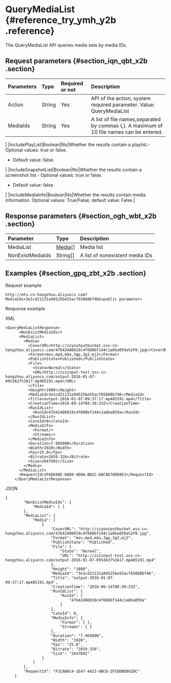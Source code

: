 # QueryMediaList {#reference_try_ymh_y2b .reference}

The QueryMediaList API queries media sets by media IDs.

## Request parameters {#section_iqn_qbt_x2b .section}

|Parameters|Type|Required or not|Description|
|:---------|:---|:--------------|:----------|
|Action|String|Yes|API of the action, system required parameter. Value: QueryMediaList|
|MediaIds|String|Yes|A list of file names,separated by commas \(,\). A maximum of 10 file names can be entered.

|
|IncludePlayList|Boolean|No|Whether the results contain a playlist.-   Optional values: true or false.
-   Default value: false.

|
|IncludeSnapshotList|Boolean|No|Whether the results contain a screenshot list.-   Optional values: true or false.
-   Default value: false.

|
|IncludeMediaInfo|Boolean|No|Whether the results contain media information. Optional values: True/False; default value: False.|

## Response parameters {#section_ogh_wbt_x2b .section}

|Parameter|Type|Description|
|:--------|:---|:----------|
|MediaList|[Media](https://help.aliyun.com/document_detail/29251.html#Media)\[\]|Media list|
|NonExistMediaIds|String\[\]|A list of nonexistent media IDs|

## Examples {#section_gpq_zbt_x2b .section}

Request example

```
http://mts.cn-hangzhou.aliyuncs.com?MediaIds=3e1cd21131a94525be55acf65888bf46&<public parameter>
```

Response example

XML

```
<QueryMediaListResponse>
      <NonExistMediaIds/>
      <MediaList>
        <Media>
          <CoverURL>http://zzyoutputbucket.oss-cn-hangzhou.aliyuncs.com/47b42486019c4f688bf144c1a6ba059a%2F0.jpg</CoverURL>
          <Format>mov,mp4,m4a,3gp,3g2,mj2</Format>
          <PublishState>Published</PublishState>
          <File>
            <State>Normal</State>
            <URL>http://zzzinput-test.oss-cn-hangzhou.aliyuncs.com/output-2016-01-07-09%3A37%3A17.mp485191.mp4</URL>
          </File>
          <Height>1080</Height>
          <MediaId>3e1cd21131a94525be55acf65888bf46</MediaId>
          <Title>output-2016-01-07-09:37:17.mp485191.mp4</Title>
          <CreationTime>2016-09-14T08:30:33Z</CreationTime>
          <RunIdList>
            <RunId>47b42486019c4f688bf144c1a6ba059a</RunId>
          </RunIdList>
          <CateId>0</CateId>
          <MediaInfo>
            <Format/>
            <Streams/>
          </MediaInfo>
          <Duration>7.965000</Duration>
          <Width>1920</Width>
          <Fps>25.0</Fps>
          <Bitrate>2659.326</Bitrate>
          <Size>2647692</Size>
        </Media>
      </MediaList>
      <RequestId>2F6D69DE-DAD0-4D8A-BB2C-DACAE76D60E3</RequestId>
    </QueryMediaListResponse>
```

JSON

```
{
        "NonExistMediaIds": {
            "MediaId": [ ]
        }, 
        "MediaList": {
            "Media": [
                {
                    "CoverURL": "http://zzyoutputbucket.oss-cn-hangzhou.aliyuncs.com/47b42486019c4f688bf144c1a6ba059a%2F0.jpg", 
                    "Format": "mov,mp4,m4a,3gp,3g2,mj2", 
                    "PublishState": "Published", 
                    "File": {
                        "State": "Normal", 
                        "URL": "http://zzzinput-test.oss-cn-hangzhou.aliyuncs.com/output-2016-01-07-09%3A37%3A17.mp485191.mp4"
                    }, 
                    "Height": "1080", 
                    "MediaId": "3e1cd21131a94525be55acf65888bf46", 
                    "Title": "output-2016-01-07-09:37:17.mp485191.mp4", 
                    "CreationTime": "2016-09-14T08:30:33Z", 
                    "RunIdList": {
                        "RunId": [
                            "47b42486019c4f688bf144c1a6ba059a"
                        ]
                    }, 
                    "CateId": 0, 
                    "MediaInfo": {
                        "Format": { }, 
                        "Streams": { }
                    }, 
                    "Duration": "7.965000", 
                    "Width": "1920", 
                    "Fps": "25.0", 
                    "Bitrate": "2659.326", 
                    "Size": "2647692"
                }
            ]
        }, 
        "RequestId": "F1C8B6C4-1E47-4423-9BC8-2F5DDBD892DC"
    }
```

